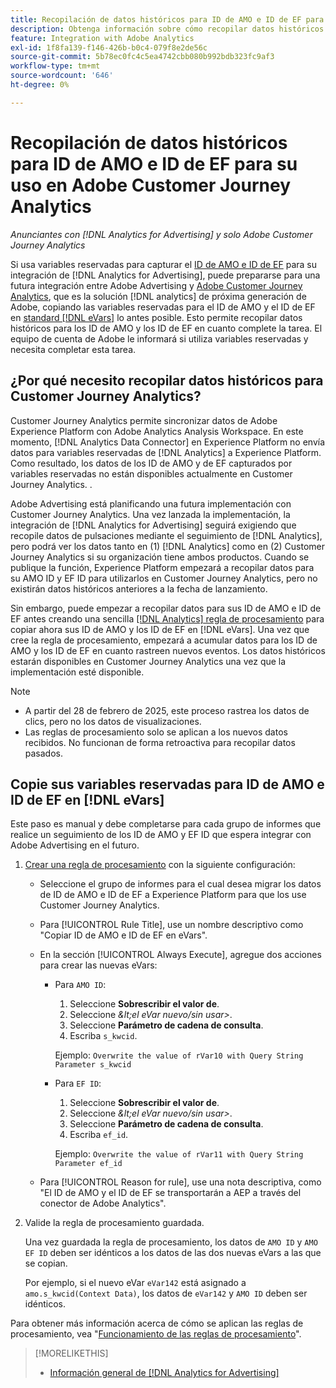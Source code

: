 ```yaml
---
title: Recopilación de datos históricos para ID de AMO e ID de EF para su uso en Adobe Customer Journey Analytics
description: Obtenga información sobre cómo recopilar datos históricos para las variables reservadas en Adobe Analytics para su uso futuro en Adobe Customer Journey Analytics
feature: Integration with Adobe Analytics
exl-id: 1f8fa139-f146-426b-b0c4-079f8e2de56c
source-git-commit: 5b78ec0fc4c5ea4742cbb080b992bdb323fc9af3
workflow-type: tm+mt
source-wordcount: '646'
ht-degree: 0%

---
```


# Recopilación de datos históricos para ID de AMO e ID de EF para su uso en Adobe Customer Journey Analytics

*Anunciantes con [!DNL Analytics for Advertising] y solo Adobe Customer Journey Analytics*

Si usa variables reservadas para capturar el [ID de AMO e ID de EF](ids.md) para su integración de [!DNL Analytics for Advertising], puede prepararse para una futura integración entre Adobe Advertising y [Adobe Customer Journey Analytics](https://experienceleague.adobe.com/es/docs/analytics-platform/using/cja-overview/cja-overview), que es la solución [!DNL analytics] de próxima generación de Adobe, copiando las variables reservadas para el ID de AMO y el ID de EF en [standard [!DNL eVars]](https://experienceleague.adobe.com/es/docs/analytics/components/dimensions/evar) lo antes posible. Esto permite recopilar datos históricos para los ID de AMO y los ID de EF en cuanto complete la tarea. El equipo de cuenta de Adobe le informará si utiliza variables reservadas y necesita completar esta tarea.

<!-- You can also do the same for any other reserved variables you use for your [!DNL Analytics for Advertising] implementation. -->

<!-- This will allow Adobe Experience Platform, which supplies data to Customer Journey Analytics, to begin collecting historical data for your [!DNL rVars] as soon as you complete the task. -->

## ¿Por qué necesito recopilar datos históricos para Customer Journey Analytics?

Customer Journey Analytics permite sincronizar datos de Adobe Experience Platform con Adobe Analytics Analysis Workspace. En este momento, [!DNL Analytics Data Connector] en Experience Platform no envía datos para variables reservadas de [!DNL Analytics] a Experience Platform. Como resultado, los datos de los ID de AMO y de EF capturados por variables reservadas no están disponibles actualmente en Customer Journey Analytics. <!-- Instead, XXXXXXXXXX what exactly? -->.<!-- Does the Analytics for Advertising implementation use the Analytics Data Connector in particular (why would it use anything?), and we're planning to implement the Web SDK to do it instead in the future? -->

Adobe Advertising está planificando una futura implementación con Customer Journey Analytics. Una vez lanzada la implementación, la integración de [!DNL Analytics for Advertising] seguirá exigiendo que recopile datos de pulsaciones<!-- Add back if we implement this:  and (DSP users) view-through data --> mediante el seguimiento de [!DNL Analytics], pero podrá ver los datos tanto en (1\) [!DNL Analytics] <!-- (Analysis Workspace using data from [!DNL Analytics]) --> como en (2\) Customer Journey Analytics <!-- (Analysis Workspace using data from Experience Platform)--> si su organización tiene ambos productos. Cuando se publique la función, Experience Platform empezará a recopilar datos para su AMO ID y EF ID para utilizarlos en Customer Journey Analytics, pero no existirán datos históricos anteriores a la fecha de lanzamiento.

Sin embargo, puede empezar a recopilar datos para sus ID de AMO e ID de EF <!-- [!DNL rVars] --> antes creando una sencilla [[!DNL Analytics] regla de procesamiento](https://experienceleague.adobe.com/es/docs/analytics/admin/admin-tools/manage-report-suites/edit-report-suite/report-suite-general/c-processing-rules/processing-rules) para copiar ahora sus ID de AMO y los ID de EF <!-- [!DNL rVars] --> en [!DNL eVars]. Una vez que cree la regla de procesamiento, empezará a acumular datos para los ID de AMO y los ID de EF <!-- [!DNL rVars] --> en cuanto rastreen nuevos eventos. Los datos históricos estarán disponibles en Customer Journey Analytics una vez que la implementación esté disponible.

>[!NOTE]
>
>* A partir del 28 de febrero de 2025, este proceso rastrea los datos de clics, pero no los datos de visualizaciones.
>* Las reglas de procesamiento solo se aplican a los nuevos datos recibidos. No funcionan de forma retroactiva para recopilar datos pasados.

## Copie sus variables reservadas para ID de AMO e ID de EF en [!DNL eVars]

Este paso es manual y debe completarse para cada grupo de informes que realice un seguimiento de los ID de AMO y EF ID <!-- [!DNL rVars] --> que espera integrar con Adobe Advertising en el futuro.

1. [Crear una regla de procesamiento](https://experienceleague.adobe.com/es/docs/analytics/admin/admin-tools/manage-report-suites/edit-report-suite/report-suite-general/c-processing-rules/c-processing-rules-configuration/t-processing-rules) con la siguiente configuración:

   * Seleccione el grupo de informes para el cual desea migrar los datos de ID de AMO e ID de EF <!-- [!DNL rVar] --> a Experience Platform para que los use Customer Journey Analytics.

   * Para [!UICONTROL Rule Title], use un nombre descriptivo como &quot;Copiar ID de AMO e ID de EF en eVars&quot;.

   * En la sección [!UICONTROL Always Execute], agregue dos acciones para crear las nuevas eVars:

      * Para `AMO ID`:

         1. Seleccione **Sobrescribir el valor de**.
         1. Seleccione *\&lt;el eVar nuevo/sin usar\>*.
         1. Seleccione **Parámetro de cadena de consulta**.
         1. Escriba `s_kwcid`.

        Ejemplo: ```Overwrite the value of rVar10 with Query String Parameter s_kwcid```

      * Para `EF ID`:

         1. Seleccione **Sobrescribir el valor de**.
         1. Seleccione *\&lt;el eVar nuevo/sin usar\>*.
         1. Seleccione **Parámetro de cadena de consulta**.
         1. Escriba `ef_id`.

        Ejemplo: `Overwrite the value of rVar11 with Query String Parameter ef_id`

   * Para [!UICONTROL Reason for rule], use una nota descriptiva, como &quot;El ID de AMO y el ID de EF se transportarán a AEP a través del conector de Adobe Analytics&quot;.

1. Valide la regla de procesamiento guardada.

   Una vez guardada la regla de procesamiento, los datos de `AMO ID` y `AMO EF ID` <!-- the existing reserved variables --> deben ser idénticos a los datos de las dos nuevas eVars a las que se copian.

   Por ejemplo, si el nuevo eVar `eVar142` está asignado a `amo.s_kwcid(Context Data)`, los datos de `eVar142` y `AMO ID` deben ser idénticos.

Para obtener más información acerca de cómo se aplican las reglas de procesamiento, vea &quot;[Funcionamiento de las reglas de procesamiento](https://experienceleague.adobe.com/es/docs/analytics/admin/admin-tools/manage-report-suites/edit-report-suite/report-suite-general/c-processing-rules/c-processing-rules-configuration/processing-rules-about)&quot;.

>[!MORELIKETHIS]
>
>* [Información general de [!DNL Analytics for Advertising]](overview.md)
